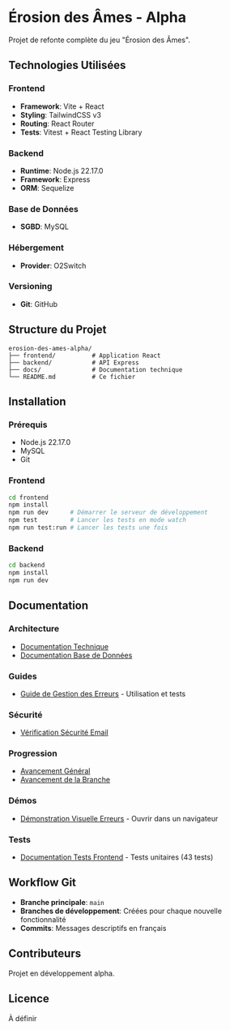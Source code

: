 # Érosion des Âmes - Alpha

Projet de refonte complète du jeu "Érosion des Âmes".

## Technologies Utilisées

### Frontend
- **Framework**: Vite + React
- **Styling**: TailwindCSS v3
- **Routing**: React Router
- **Tests**: Vitest + React Testing Library

### Backend
- **Runtime**: Node.js 22.17.0
- **Framework**: Express
- **ORM**: Sequelize

### Base de Données
- **SGBD**: MySQL

### Hébergement
- **Provider**: O2Switch

### Versioning
- **Git**: GitHub

## Structure du Projet

```
erosion-des-ames-alpha/
├── frontend/          # Application React
├── backend/           # API Express
├── docs/              # Documentation technique
└── README.md          # Ce fichier
```

## Installation

### Prérequis
- Node.js 22.17.0
- MySQL
- Git

### Frontend
```bash
cd frontend
npm install
npm run dev      # Démarrer le serveur de développement
npm test         # Lancer les tests en mode watch
npm run test:run # Lancer les tests une fois
```

### Backend
```bash
cd backend
npm install
npm run dev
```

## Documentation

### Architecture
- [Documentation Technique](docs/architecture/technical.md)
- [Documentation Base de Données](docs/architecture/database.md)

### Guides
- [Guide de Gestion des Erreurs](docs/guides/error-handling.md) - Utilisation et tests

### Sécurité
- [Vérification Sécurité Email](docs/security/email-verification.md)

### Progression
- [Avancement Général](docs/progress/project-progress.md)
- [Avancement de la Branche](docs/progress/branch-progress.md)

### Démos
- [Démonstration Visuelle Erreurs](docs/demos/error-demo.html) - Ouvrir dans un navigateur

### Tests
- [Documentation Tests Frontend](frontend/TESTS.md) - Tests unitaires (43 tests)

## Workflow Git

- **Branche principale**: `main`
- **Branches de développement**: Créées pour chaque nouvelle fonctionnalité
- **Commits**: Messages descriptifs en français

## Contributeurs

Projet en développement alpha.

## Licence

À définir
